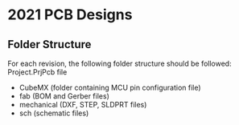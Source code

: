 # 2021 PCB Designs

## Folder Structure 
For each revision, the following folder structure should be followed:
Project.PrjPcb file
- CubeMX (folder containing MCU pin configuration file)
- fab (BOM and Gerber files)
- mechanical (DXF, STEP, SLDPRT files)
- sch (schematic files)
